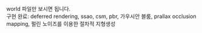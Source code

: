 

world 파일만 보시면 됩니다.<br/>
구현 완료: deferred rendering, ssao, csm, pbr, 가우시안 블룸, prallax occlusion mapping, 펄린 노이즈를 이용한 절차적 지형생성
